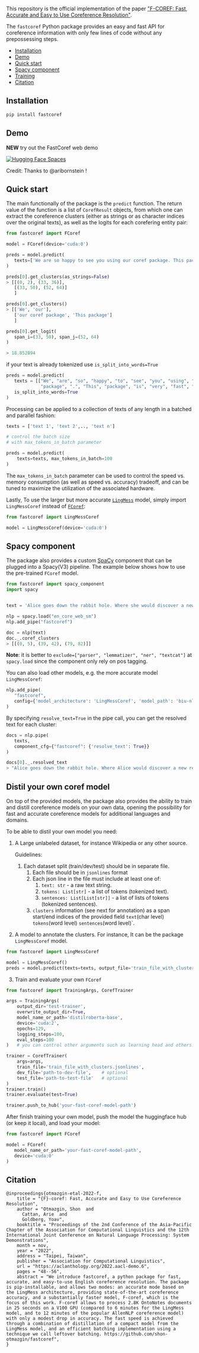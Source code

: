 This repository is the official implementation of the paper ["F-COREF: Fast, Accurate and Easy to Use Coreference Resolution"](https://arxiv.org/abs/2209.04280).

The `fastcoref` Python package provides an easy and fast API for coreference information with only few lines of code without any prepossessing steps.

- [Installation](#Installation)
- [Demo](#demo)
- [Quick start](#quick-start)
- [Spacy component](#spacy-component)
- [Training](#distil-your-own-coref-model)
- [Citation](#citation)

## Installation

```python
pip install fastcoref
```

## Demo

**NEW** try out the FastCoref web demo

[![Hugging Face Spaces](https://img.shields.io/badge/%F0%9F%A4%97%20Hugging%20Face-Spaces-blue)](https://huggingface.co/spaces/pythiccoder/FastCoref)

Credit: Thanks to @aribornstein !

## Quick start

The main functionally of the package is the `predict` function.
The return value of the function is a list of `CorefResult` objects, from which one can extract the coreference clusters (either as strings or as character indices over the original texts), as well as the logits for each corefering entity pair:

```python
from fastcoref import FCoref

model = FCoref(device='cuda:0')

preds = model.predict(
   texts=['We are so happy to see you using our coref package. This package is very fast!']
)

preds[0].get_clusters(as_strings=False)
> [[(0, 2), (33, 36)],
   [(33, 50), (52, 64)]
   ]

preds[0].get_clusters()
> [['We', 'our'],
   ['our coref package', 'This package']
   ]

preds[0].get_logit(
   span_i=(33, 50), span_j=(52, 64)
)

> 18.852894
```

if your text is already tokenized use `is_split_into_words=True`
```python
preds = model.predict(
   texts = [["We", "are", "so", "happy", "to", "see", "you", "using", "our", "coref", 
             "package", ".", "This", "package", "is", "very", "fast", "!"]],
   is_split_into_words=True
)
```

Processing can be applied to a collection of texts of any length in a batched and parallel fashion:

```python
texts = ['text 1', 'text 2',.., 'text n']

# control the batch size 
# with max_tokens_in_batch parameter

preds = model.predict(
    texts=texts, max_tokens_in_batch=100
)
```

The `max_tokens_in_batch` parameter can be used to control the speed vs. memory consumption (as well as speed vs. accuracy) tradeoff, and can be tuned to maximize the utilization of the associated hardware.

Lastly,
To use the larger but more accurate [`LingMess`](https://huggingface.co/biu-nlp/lingmess-coref) model, simply import `LingMessCoref` instead of [`FCoref`](https://huggingface.co/biu-nlp/f-coref):

```python
from fastcoref import LingMessCoref

model = LingMessCoref(device='cuda:0')
```
## Spacy component

The package also provides a custom [SpaCy](https://spacy.io/) component that can be plugged into a Spacy(V3) pipeline. 
The example below shows how to use the pre-trained `FCoref` model.

```python
from fastcoref import spacy_component
import spacy


text = 'Alice goes down the rabbit hole. Where she would discover a new reality beyond her expectations.'

nlp = spacy.load("en_core_web_sm")
nlp.add_pipe("fastcoref")

doc = nlp(text)
doc._.coref_clusters
> [[(0, 5), (39, 42), (79, 82)]]
```

**Note**: it is better to `exclude=["parser", "lemmatizer", "ner", "textcat"]` at `spacy.load` since the component only rely on pos tagging.


You can also load other models, e.g. the more accurate model `LingMessCoref`:

```python
nlp.add_pipe(
   "fastcoref", 
   config={'model_architecture': 'LingMessCoref', 'model_path': 'biu-nlp/lingmess-coref', 'device': 'cpu'}
)
```

By specifying `resolve_text=True` in the pipe call, you can get the resolved text for each cluster:

```python
docs = nlp.pipe(
   texts, 
   component_cfg={"fastcoref": {'resolve_text': True}}
)

docs[0]._.resolved_text
> "Alice goes down the rabbit hole. Where Alice would discover a new reality beyond Alice's expectations."
```

## Distil your own coref model
On top of the provided models, the package also provides the ability to train and distill coreference models on your own data, opening the possibility for fast and accurate coreference models for additional languages and domains.

To be able to distil your own model you need:
1. A Large unlabeled dataset, for instance Wikipedia or any other source.

   Guidelines:
   1. Each dataset split (train/dev/test) should be in separate file.
      1. Each file should be in `jsonlines` format
      2. Each json line in the file must include at least one of:
         1. `text: str` - a raw text string.
         2. `tokens: List[str]` - a list of tokens (tokenized text).
         3. `sentences: List[List[str]]` - a list of lists of tokens (tokenized sentences).
      3. `clusters` information (see next for annotation) as a span start/end indices of the provided field `text`(char level) `tokens`(word level) `sentences`(word level)`.


2. A model to annotate the clusters. For instance, It can be the package `LingMessCoref` model.
```python
from fastcoref import LingMessCoref

model = LingMessCoref()
preds = model.predict(texts=texts, output_file='train_file_with_clusters.jsonlines')

```

3. Train and evaluate your own `FCoref`
```python
from fastcoref import TrainingArgs, CorefTrainer

args = TrainingArgs(
    output_dir='test-trainer',
    overwrite_output_dir=True,
    model_name_or_path='distilroberta-base',
    device='cuda:2',
    epochs=129,
    logging_steps=100,
    eval_steps=100
)   # you can control other arguments such as learning head and others.

trainer = CorefTrainer(
    args=args,
    train_file='train_file_with_clusters.jsonlines', 
    dev_file='path-to-dev-file',    # optional
    test_file='path-to-test-file'   # optional
)
trainer.train()
trainer.evaluate(test=True)

trainer.push_to_hub('your-fast-coref-model-path')

```

After finish training your own model, push the model the huggingface hub (or keep it local), and load your model:
```python
from fastcoref import FCoref

model = FCoref(
   model_name_or_path='your-fast-coref-model-path',
   device='cuda:0'
)
```


## Citation

```
@inproceedings{otmazgin-etal-2022-f,
    title = "{F}-coref: Fast, Accurate and Easy to Use Coreference Resolution",
    author = "Otmazgin, Shon  and
      Cattan, Arie  and
      Goldberg, Yoav",
    booktitle = "Proceedings of the 2nd Conference of the Asia-Pacific Chapter of the Association for Computational Linguistics and the 12th International Joint Conference on Natural Language Processing: System Demonstrations",
    month = nov,
    year = "2022",
    address = "Taipei, Taiwan",
    publisher = "Association for Computational Linguistics",
    url = "https://aclanthology.org/2022.aacl-demo.6",
    pages = "48--56",
    abstract = "We introduce fastcoref, a python package for fast, accurate, and easy-to-use English coreference resolution. The package is pip-installable, and allows two modes: an accurate mode based on the LingMess architecture, providing state-of-the-art coreference accuracy, and a substantially faster model, F-coref, which is the focus of this work. F-coref allows to process 2.8K OntoNotes documents in 25 seconds on a V100 GPU (compared to 6 minutes for the LingMess model, and to 12 minutes of the popular AllenNLP coreference model) with only a modest drop in accuracy. The fast speed is achieved through a combination of distillation of a compact model from the LingMess model, and an efficient batching implementation using a technique we call leftover batching. https://github.com/shon-otmazgin/fastcoref",
}
```